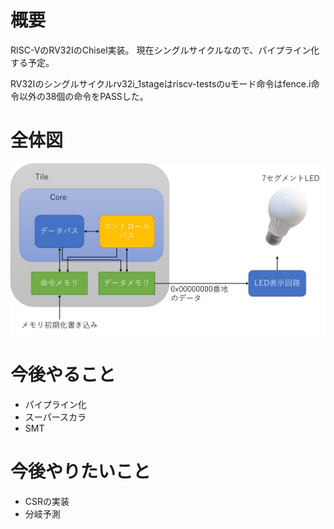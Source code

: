 # 概要

RISC-VのRV32IのChisel実装。
現在シングルサイクルなので、パイプライン化する予定。

RV32Iのシングルサイクルrv32i_1stageはriscv-testsのuモード命令はfence.i命令以外の38個の命令をPASSした。

# 全体図

![](.README_images/5d183c0b.png)

# 今後やること

- パイプライン化
- スーパースカラ
- SMT

# 今後やりたいこと

- CSRの実装
- 分岐予測
